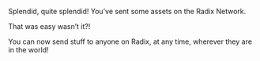 Splendid, quite splendid! You’ve sent some assets on the Radix Network.

That was easy wasn’t it?!

You can now send stuff to anyone on Radix, at any time, wherever they are in the world!
